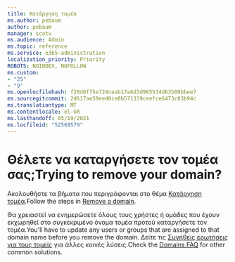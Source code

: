 ```yaml
---
title: Κατάργηση τομέα
ms.author: pebaum
author: pebaum
manager: scotv
ms.audience: Admin
ms.topic: reference
ms.service: o365-administration
localization_priority: Priority
ROBOTS: NOINDEX, NOFOLLOW
ms.custom:
- "25"
- "9"
ms.openlocfilehash: f20d0ff5e724ceab17a6d3d965534d63b00bbee7
ms.sourcegitcommit: 2d617ae59eed0ce8b571339ceefce6473c03b94c
ms.translationtype: MT
ms.contentlocale: el-GR
ms.lasthandoff: 05/19/2021
ms.locfileid: "52569579"
---
```

# <a name="trying-to-remove-your-domain"></a><span data-ttu-id="2f3d3-102">Θέλετε να καταργήσετε τον τομέα σας;</span><span class="sxs-lookup"><span data-stu-id="2f3d3-102">Trying to remove your domain?</span></span>

<span data-ttu-id="2f3d3-103">Ακολουθήστε τα βήματα που περιγράφονται στο θέμα [Κατάργηση τομέα](/microsoft-365/admin/get-help-with-domains/remove-a-domain).</span><span class="sxs-lookup"><span data-stu-id="2f3d3-103">Follow the steps in [Remove a domain](/microsoft-365/admin/get-help-with-domains/remove-a-domain).</span></span>
  
<span data-ttu-id="2f3d3-104">Θα χρειαστεί να ενημερώσετε όλους τους χρήστες ή ομάδες που έχουν εκχωρηθεί στο συγκεκριμένο όνομα τομέα προτού καταργήσετε τον τομέα.</span><span class="sxs-lookup"><span data-stu-id="2f3d3-104">You'll have to update any users or groups that are assigned to that domain name before you remove the domain.</span></span> <span data-ttu-id="2f3d3-105">Δείτε τις [Συνήθεις ερωτήσεις για τους τομείς](/microsoft-365/admin/setup/domains-faq) για άλλες κοινές λύσεις.</span><span class="sxs-lookup"><span data-stu-id="2f3d3-105">Check the [Domains FAQ](/microsoft-365/admin/setup/domains-faq) for other common solutions.</span></span>
  
